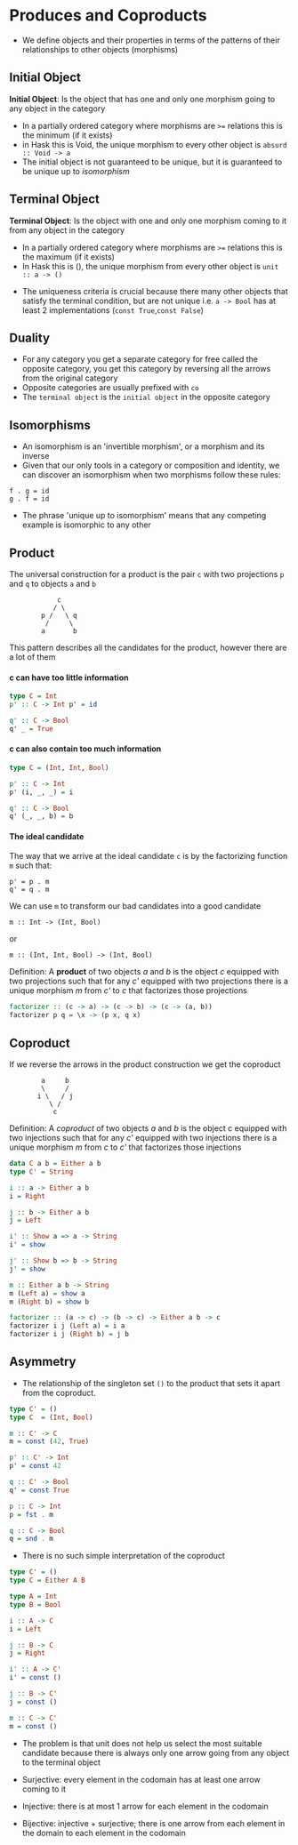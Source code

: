 # Produces and Coproducts

- We define objects and their properties in terms of the patterns of their relationships to other objects (morphisms)

## Initial Object

**Initial Object**: Is the object that has one and only one morphism going to any object in the category

- In a partially ordered category where morphisms are `>=` relations this is the minimum (if it exists)
- in Hask this is Void, the unique morphism to every other object is `absurd :: Void -> a`
- The initial object is not guaranteed to be unique, but it is guaranteed to be unique up to _isomorphism_

## Terminal Object

**Terminal Object**: Is the object with one and only one morphism coming to it from any object in the category

- In a partially ordered category where morphisms are `>=` relations this is the maximum (if it exists)
- In Hask this is (), the unique morphism from every other object is `unit :: a -> ()`

* The uniqueness criteria is crucial because there many other objects that satisfy the terminal condition, but are not unique i.e. `a -> Bool` has at least 2 implementations (`const True`,`const False`)

## Duality

- For any category you get a separate category for free called the opposite category, you get this category by reversing all the arrows from the original category
- Opposite categories are usually prefixed with `co`
- The `terminal object` is the `initial object` in the opposite category

## Isomorphisms

- An isomorphism is an 'invertible morphism', or a morphism and its inverse
- Given that our only tools in a category or composition and identity, we can discover an isomorphism when two morphisms follow these rules:
```
f . g = id
g . f = id
```
- The phrase 'unique up to isomorphism' means that any competing example is isomorphic to any other

## Product

The universal construction for a product is the pair `c` with two projections `p` and `q` to objects `a` and `b`

```
            c
           / \
        p /   \ q
         /     \
        a       b
```
This pattern describes all the candidates for the product, however there are a lot of them

#### c can have too little information
```haskell
type C = Int
p' :: C -> Int p' = id

q' :: C -> Bool
q' _ = True
```

#### c can also contain too much information
```haskell
type C = (Int, Int, Bool)

p' :: C -> Int
p' (i, _, _) = i

q' :: C -> Bool
q' (_, _, b) = b
```

#### The ideal candidate

The way that we arrive at the ideal candidate `c` is by the factorizing function `m` such that:

```
p' = p . m
q' = q . m
```

We can use `m` to transform our bad candidates into a good candidate

```
m :: Int -> (Int, Bool)
```
or

```
m :: (Int, Int, Bool) -> (Int, Bool)
```

Definition: A **product** of two objects _a_ and _b_ is the object _c_ equipped with two projections such that for any _c'_ equipped with two projections there is a unique morphism _m_ from _c'_ to _c_ that factorizes those projections

```haskell
factorizer :: (c -> a) -> (c -> b) -> (c -> (a, b))
factorizer p q = \x -> (p x, q x)
```

## Coproduct

If we reverse the arrows in the product construction we get the coproduct
```
        a     b
        \     /
       i \   / j
          \ /
           c
```

Definition: A *coproduct* of two objects _a_ and _b_ is the object c equipped with two injections such that for any _c'_ equipped with two injections there is a unique morphism _m_ from _c_ to _c'_ that factorizes those injections

```haskell
data C a b = Either a b
type C' = String

i :: a -> Either a b
i = Right

j :: b -> Either a b
j = Left

i' :: Show a => a -> String
i' = show

j' :: Show b => b -> String
j' = show

m :: Either a b -> String
m (Left a) = show a
m (Right b) = show b
```
```haskell
factorizer :: (a -> c) -> (b -> c) -> Either a b -> c
factorizer i j (Left a) = i a
factorizer i j (Right b) = j b
```

## Asymmetry

- The relationship of the singleton set `()` to the product that sets it apart from the coproduct.
```haskell
type C' = ()
type C  = (Int, Bool)

m :: C' -> C
m = const (42, True)

p' :: C' -> Int
p' = const 42

q :: C' -> Bool
q' = const True

p :: C -> Int
p = fst . m

q :: C -> Bool
q = snd . m
```
- There is no such simple interpretation of the coproduct
```haskell
type C' = ()
type C = Either A B

type A = Int
type B = Bool

i :: A -> C
i = Left

j :: B -> C
j = Right

i' :: A -> C'
i' = const ()

j :: B -> C'
j = const ()

m :: C -> C'
m = const ()
```

- The problem is that unit does not help us select the most suitable candidate because there is always only one arrow going from any object to the terminal object

- Surjective: every element in the codomain has at least one arrow coming to it
- Injective: there is at most 1 arrow for each element in the codomain
- Bijective: injective + surjective; there is one arrow from each element in the domain to each element in the codomain


